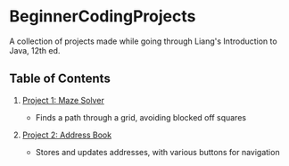 # BeginnerCodingProjects

A collection of projects made while going through Liang's Introduction to Java, 12th ed.

## Table of Contents
1. [Project 1: Maze Solver](https://github.com/rybear927/BeginnerCodingProjects/tree/main/Project1MazeSolver)
   - Finds a path through a grid, avoiding blocked off squares

2. [Project 2: Address Book](https://github.com/rybear927/BeginnerCodingProjects/tree/main/Project2SimpleAddressBook)
   - Stores and updates addresses, with various buttons for navigation
